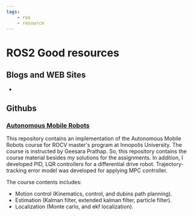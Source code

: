 ```yaml
---
tags:
    - ros
    - resource
---
```


# ROS2 Good resources

## Blogs and WEB Sites
- []()


## Githubs
### [Autonomous Mobile Robots](https://github.com/Walid-khaled/autonomous_mobile_robots)
This repository contains an implementation of the Autonomous Mobile Robots course for ROCV master's program at Innopolis University. The course is instructed by Geesara Prathap. So, this repository contains the course material besides my solutions for the assignments. In addition, I developed PID, LQR controllers for a differential drive robot. Trajectory-tracking error model was developed for applying MPC controller.

The course contents includes:

- Motion control (Kinematics, control, and dubins path planning).
- Estimation (Kalman filter, extended kalman filter, particle filter).
- Localization (Monte carlo, and ekf localization).
